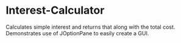 # Interest-Calculator
Calculates simple interest and returns that along with the total cost. Demonstrates use of JOptionPane to easily create a GUI. 
